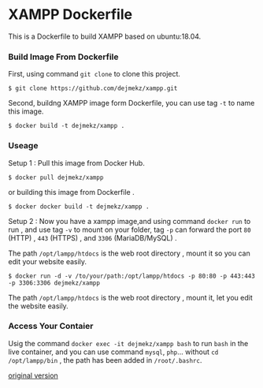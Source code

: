 # XAMPP Dockerfile

This is a Dockerfile to build XAMPP based on ubuntu:18.04.

### Build Image From Dockerfile

First, using command `git clone` to clone this project.

    $ git clone https://github.com/dejmekz/xampp.git

Second, buildng XAMPP image form Dockerfile, you can use tag `-t` to name this image.

    $ docker build -t dejmekz/xampp .

### Useage

Setup 1 : Pull this image from Docker Hub.

    $ docker pull dejmekz/xampp

or building this image from Dockerfile .

    $ docker docker build -t dejmekz/xampp .  

Setup 2 : Now you have a xampp image,and using command `docker run` to run , and use tag `-v` to mount on your folder, tag `-p` can forward the port `80` (HTTP) , `443` (HTTPS) , and `3306` (MariaDB/MySQL) .

The path `/opt/lampp/htdocs` is the web root directory , mount it so you can edit your website easily.

    $ docker run -d -v /to/your/path:/opt/lampp/htdocs -p 80:80 -p 443:443 -p 3306:3306 dejmekz/xampp

The path `/opt/lampp/htdocs` is the web root directory , mount it, let you edit the website easily.

### Access Your Contaier

Usig the command `docker exec -it dejmekz/xampp bash` to run `bash` in the live container, and you can use command `mysql`, `php`... without `cd /opt/lampp/bin` , the path has been added in `/root/.bashrc`.


[original version](https://github.com/fuyuanli/Dockerfile-XAMPP)
